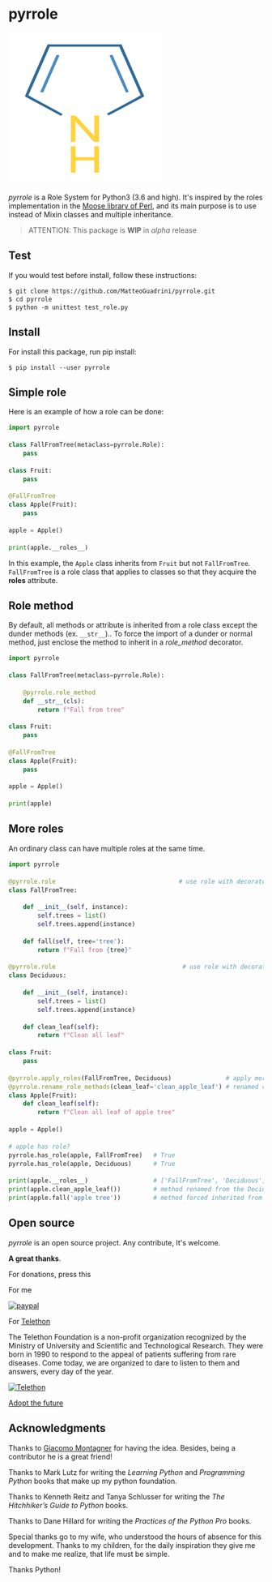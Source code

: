 # pyrrole

<img src="img/Pyrrole_structure.svg" alt="pyrrole formula" title="pyrrole" width="300" height="300" />

_pyrrole_ is a Role System for Python3 (3.6 and high). 
It's inspired by the roles implementation in the [Moose library of Perl](https://metacpan.org/pod/Moose::Role), 
and its main purpose is to use instead of Mixin classes and multiple inheritance.

> ATTENTION: This package is **WIP** in _alpha_ release

## Test

If you would test before install, follow these instructions:
```console
$ git clone https://github.com/MatteoGuadrini/pyrrole.git
$ cd pyrrole
$ python -m unittest test_role.py
```

## Install

For install this package, run pip install:
```console
$ pip install --user pyrrole
```


## Simple role

Here is an example of how a role can be done:

```python
import pyrrole

class FallFromTree(metaclass=pyrrole.Role):
    pass

class Fruit:
    pass

@FallFromTree
class Apple(Fruit):
    pass

apple = Apple()

print(apple.__roles__)
```

In this example, the `Apple` class inherits from `Fruit` but not `FallFromTree`. 
`FallFromTree` is a role class that applies to classes so that they acquire the **__roles__** attribute.

## Role method

By default, all methods or attribute is inherited from a role class except the dunder methods (ex. `__str__`).. 
To force the import of a dunder or normal method, just enclose the method to inherit in a _role_method_ decorator.

```python
import pyrrole

class FallFromTree(metaclass=pyrrole.Role):
    
    @pyrrole.role_method
    def __str__(cls):
        return f"Fall from tree"

class Fruit:
    pass

@FallFromTree
class Apple(Fruit):
    pass

apple = Apple()

print(apple)
```

## More roles

An ordinary class can have multiple roles at the same time.

```python
import pyrrole

@pyrrole.role                                  # use role with decorator
class FallFromTree:
    
    def __init__(self, instance):
        self.trees = list()
        self.trees.append(instance)
    
    def fall(self, tree='tree'):
        return f"Fall from {tree}"
    
@pyrrole.role                                   # use role with decorator
class Deciduous:
    
    def __init__(self, instance):
        self.trees = list()
        self.trees.append(instance)
    
    def clean_leaf(self):
        return f"Clean all leaf"

class Fruit:
    pass

@pyrrole.apply_roles(FallFromTree, Deciduous)               # apply more role at same time
@pyrrole.rename_role_methods(clean_leaf='clean_apple_leaf') # renamed role names
class Apple(Fruit):
    def clean_leaf(self):
        return f"Clean all leaf of apple tree"

apple = Apple()

# apple has role?
pyrrole.has_role(apple, FallFromTree)   # True
pyrrole.has_role(apple, Deciduous)      # True

print(apple.__roles__)                  # ['FallFromTree', 'Deciduous']
print(apple.clean_apple_leaf())         # method renamed from the Deciduous role
print(apple.fall('apple tree'))         # method forced inherited from the FallFromTree role
```

## Open source
_pyrrole_ is an open source project. Any contribute, It's welcome.

**A great thanks**.

For donations, press this

For me

[![paypal](https://www.paypalobjects.com/en_US/i/btn/btn_donateCC_LG.gif)](https://www.paypal.me/guos)

For [Telethon](http://www.telethon.it/)

The Telethon Foundation is a non-profit organization recognized by the Ministry of University and Scientific and Technological Research.
They were born in 1990 to respond to the appeal of patients suffering from rare diseases.
Come today, we are organized to dare to listen to them and answers, every day of the year.

<a href="https://www.telethon.it/sostienici/dona-ora"> <img src="https://www.telethon.it/dev/_nuxt/img/c6d474e.svg" alt="Telethon" title="Telethon" width="200" height="104" /> </a>

[Adopt the future](https://www.ioadottoilfuturo.it/)


## Acknowledgments

Thanks to [Giacomo Montagner](https://github.com/kromg) for having the idea. Besides, being a contributor he is a great friend!

Thanks to Mark Lutz for writing the _Learning Python_ and _Programming Python_ books that make up my python foundation.

Thanks to Kenneth Reitz and Tanya Schlusser for writing the _The Hitchhiker’s Guide to Python_ books.

Thanks to Dane Hillard for writing the _Practices of the Python Pro_ books.

Special thanks go to my wife, who understood the hours of absence for this development. 
Thanks to my children, for the daily inspiration they give me and to make me realize, that life must be simple.

Thanks Python!